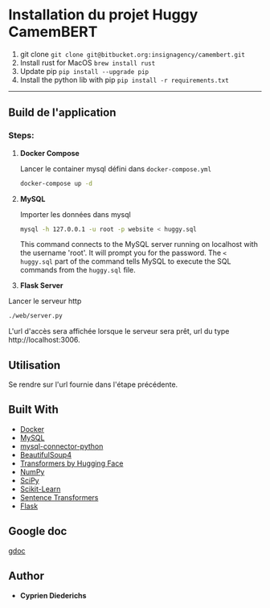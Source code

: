 # Installation du projet Huggy CamemBERT

1. git clone
```git clone git@bitbucket.org:insignagency/camembert.git```
2. Install rust for MacOS ```brew install rust```
3. Update pip ```pip install --upgrade pip```
4. Install the python lib with pip ```pip install -r requirements.txt```

---

## Build de l'application

### Steps:

1. **Docker Compose**

    Lancer le container mysql défini dans `docker-compose.yml`

    ```bash
    docker-compose up -d
    ```

2. **MySQL**

   Importer les données dans mysql

    ```bash
    mysql -h 127.0.0.1 -u root -p website < huggy.sql
    ```

    This command connects to the MySQL server running on localhost with the username 'root'. It will prompt you for the password. The `< huggy.sql` part of the command tells MySQL to execute the SQL commands from the `huggy.sql` file.

3. **Flask Server**

  Lancer le serveur http

   ```bash
   ./web/server.py
   ```
   L'url d'accès sera affichée lorsque le serveur sera prêt, url du type http://localhost:3006.

## Utilisation
Se rendre sur l'url fournie dans l'étape précédente.

## Built With

* [Docker](https://docker.com/)
* [MySQL](https://www.mysql.com/)
* [mysql-connector-python](https://pypi.org/project/mysql-connector-python/)
* [BeautifulSoup4](https://pypi.org/project/beautifulsoup4/)
* [Transformers by Hugging Face](https://pypi.org/project/transformers/)
* [NumPy](https://pypi.org/project/numpy/)
* [SciPy](https://pypi.org/project/scipy/)
* [Scikit-Learn](https://pypi.org/project/scikit-learn/)
* [Sentence Transformers](https://pypi.org/project/sentence-transformers/)
* [Flask](https://flask.palletsprojects.com/en/2.3.x/)

## Google doc

   [gdoc](https://docs.google.com/document/d/1tfg18eZCPDAX9bsQqZ7joLcF_9x77NS-53cOqs48bOg/edit?usp=drive_link)

## Author

* **Cyprien Diederichs**